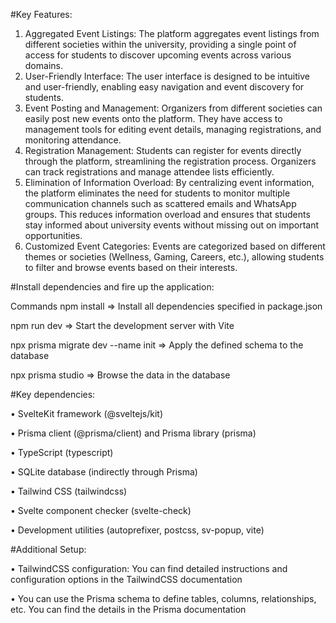 #Key Features: 

1.	Aggregated Event Listings: The platform aggregates event listings from different societies within the university, providing a single point of access for students to discover upcoming events across various domains.
2.	User-Friendly Interface: The user interface is designed to be intuitive and user-friendly, enabling easy navigation and event discovery for students.
3.	Event Posting and Management: Organizers from different societies can easily post new events onto the platform. They have access to management tools for editing event details, managing registrations, and monitoring attendance.
4.	Registration Management: Students can register for events directly through the platform, streamlining the registration process. Organizers can track registrations and manage attendee lists efficiently.
5.	Elimination of Information Overload: By centralizing event information, the platform eliminates the need for students to monitor multiple communication channels such as scattered emails and WhatsApp groups. This reduces information overload and ensures that students stay informed about university events without missing out on important opportunities.
6.	Customized Event Categories: Events are categorized based on different themes or societies (Wellness, Gaming, Careers, etc.), allowing students to filter and browse events based on their interests.

#Install dependencies and fire up the application:

Commands
npm install =>	Install all dependencies specified in package.json

npm run dev =>	Start the development server with Vite

npx prisma migrate dev --name init =>	Apply the defined schema to the database

npx prisma studio	=> Browse the data in the database

#Key dependencies:

•	SvelteKit framework (@sveltejs/kit)

•	Prisma client (@prisma/client) and Prisma library (prisma)

•	TypeScript (typescript)

•	SQLite database (indirectly through Prisma)

•	Tailwind CSS (tailwindcss)

•	Svelte component checker (svelte-check)

•	Development utilities (autoprefixer, postcss, sv-popup, vite)

#Additional Setup:

•	TailwindCSS configuration: You can find detailed instructions and configuration options in the TailwindCSS documentation

•	You can use the Prisma schema to define tables, columns, relationships, etc. You can find the details in the Prisma documentation


